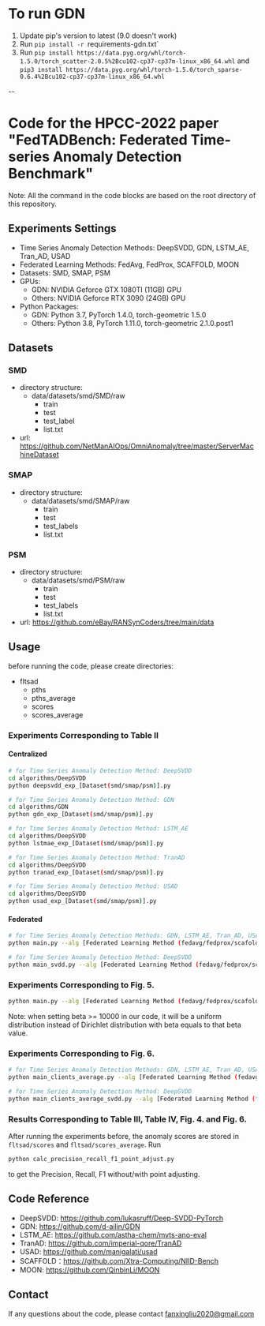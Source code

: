 # To run GDN

1. Update pip's version to latest (9.0 doesn't work)
2. Run `pip install -r `requirements-gdn.txt`
3. Run `pip install https://data.pyg.org/whl/torch-1.5.0/torch_scatter-2.0.5%2Bcu102-cp37-cp37m-linux_x86_64.whl` and `pip3 install https://data.pyg.org/whl/torch-1.5.0/torch_sparse-0.6.4%2Bcu102-cp37-cp37m-linux_x86_64.whl`

--

# Code for the HPCC-2022 paper "FedTADBench: Federated Time-series Anomaly Detection Benchmark"

Note: All the command in the code blocks are based on the root directory of this repository.

## Experiments Settings

* Time Series Anomaly Detection Methods: DeepSVDD, GDN, LSTM_AE, Tran_AD, USAD
* Federated Learning Methods: FedAvg, FedProx, SCAFFOLD, MOON
* Datasets: SMD, SMAP, PSM
* GPUs:
  * GDN: NVIDIA Geforce GTX 1080TI (11GB) GPU
  * Others: NVIDIA Geforce RTX 3090 (24GB) GPU
* Python Packages:
  * GDN: Python 3.7, PyTorch 1.4.0, torch-geometric 1.5.0
  * Others: Python 3.8, PyTorch 1.11.0, torch-geometric 2.1.0.post1

## Datasets

### SMD
* directory structure:
  * data/datasets/smd/SMD/raw
    * train
    * test
    * test_label
    * list.txt
* url: https://github.com/NetManAIOps/OmniAnomaly/tree/master/ServerMachineDataset

### SMAP
* directory structure:
  * data/datasets/smd/SMAP/raw
    * train
    * test
    * test_labels
    * list.txt

### PSM
* directory structure:
  * data/datasets/smd/PSM/raw
    * train
    * test
    * test_labels
    * list.txt
* url: https://github.com/eBay/RANSynCoders/tree/main/data

## Usage

before running the code, please create directories:
* fltsad
  * pths
  * pths_average
  * scores
  * scores_average

### Experiments Corresponding to Table II

#### Centralized

```bash
# for Time Series Anomaly Detection Method: DeepSVDD
cd algorithms/DeepSVDD
python deepsvdd_exp_[Dataset(smd/smap/psm)].py
```
```bash
# for Time Series Anomaly Detection Method: GDN
cd algorithms/GDN
python gdn_exp_[Dataset(smd/smap/psm)].py
```
```bash
# for Time Series Anomaly Detection Method: LSTM_AE
cd algorithms/DeepSVDD
python lstmae_exp_[Dataset(smd/smap/psm)].py
```
```bash
# for Time Series Anomaly Detection Method: TranAD
cd algorithms/DeepSVDD
python tranad_exp_[Dataset(smd/smap/psm)].py
```
```bash
# for Time Series Anomaly Detection Method: USAD
cd algorithms/DeepSVDD
python usad_exp_[Dataset(smd/smap/psm)].py
```

#### Federated

```bash
# for Time Series Anomaly Detection Methods: GDN, LSTM_AE, Tran_AD, USAD
python main.py --alg [Federated Learning Method (fedavg/fedprox/scafold/moon)] --tsadalg [Time Series Anomaly Detection Method (gdn/lstm_ae/tran_ad/usad)] --dataset [Dataset Name(smd/smap/psm)]

# for Time Series Anomaly Detection Method: DeepSVDD
python main_svdd.py --alg [Federated Learning Method (fedavg/fedprox/scafold/moon)] --tsadalg deepsvdd --dataset [Dataset Name(smd/smap/psm)]
```

### Experiments Corresponding to Fig. 5.

```bash
python main.py --alg [Federated Learning Method (fedavg/fedprox/scafold/moon)] --tsadalg usad --dataset psm --beta [0.1/0.5/5/1000000]
```
Note: when setting beta >= 10000 in our code, it will be a uniform distribution instead of Dirichlet distribution with beta equals to that beta value.

### Experiments Corresponding to Fig. 6.

```bash
# for Time Series Anomaly Detection Methods: GDN, LSTM_AE, Tran_AD, USAD
python main_clients_average.py --alg [Federated Learning Method (fedavg/fedprox/scafold/moon)] --tsadalg [Time Series Anomaly Detection Method(gdn/lstm_ae/tran_ad/usad)] --dataset psm

# for Time Series Anomaly Detection Method: DeepSVDD
python main_clients_average_svdd.py --alg [Federated Learning Method (fedavg/fedprox/scafold/moon)] --tsadalg deepsvdd --dataset psm
```

### Results Corresponding to Table III, Table IV, Fig. 4. and Fig. 6.

After running the experiments before, the anomaly scores are stored in ``fltsad/scores`` and ``fltsad/scores_average``.
Run
```bash
python calc_precision_recall_f1_point_adjust.py
```
to get the Precision, Recall, F1 without/with point adjusting.

## Code Reference

* DeepSVDD: https://github.com/lukasruff/Deep-SVDD-PyTorch
* GDN: https://github.com/d-ailin/GDN
* LSTM_AE: https://github.com/astha-chem/mvts-ano-eval
* TranAD: https://github.com/imperial-qore/TranAD
* USAD: https://github.com/manigalati/usad
* SCAFFOLD：https://github.com/Xtra-Computing/NIID-Bench
* MOON: https://github.com/QinbinLi/MOON

## Contact

If any questions about the code, please contact fanxingliu2020@gmail.com

